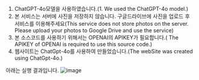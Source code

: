 
1. ChatGPT-4o모델을 사용하였습니다.(1. We used the ChatGPT-4o model.)
2. 본 서비스는 서버에 사진을 저장하지 않습니다. 구글드라이브에 사진을 업로드 후 서비스를 이용해주세요(This service does not store photos on the server. Please upload your photos to Google Drive and use the service)
3. 본 소스코드를 사용하기 위해서는 OPENAI의 APIKEY가 필요합니다.( The APIKEY of OPENAI is required to use this source code.)
4. 웹사이트는 ChatGpt-4o를 사용하여 만들었습니다.(The webSite was created using ChatGpt-4o.)

아래는 실행 결과입니다.
![image](https://github.com/KimDong-Han/help_edit_Photo_Ai/assets/71119800/dfa683b8-7a60-4b56-9ac9-8e341bd1b276)

